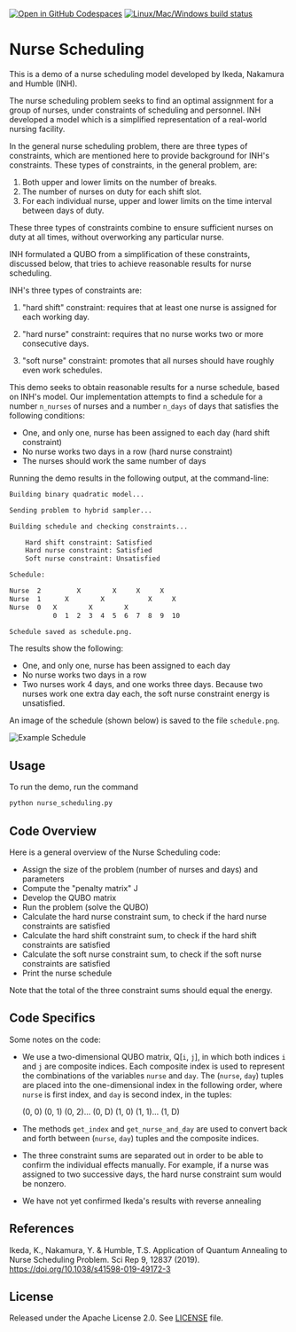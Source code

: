 [![Open in GitHub Codespaces](
  https://img.shields.io/badge/Open%20in%20GitHub%20Codespaces-333?logo=github)](
  https://codespaces.new/dwave-examples/nurse-scheduling?quickstart=1)
[![Linux/Mac/Windows build status](
  https://circleci.com/gh/dwave-examples/nurse-scheduling.svg?style=shield)](
  https://circleci.com/gh/dwave-examples/nurse-scheduling)

# Nurse Scheduling

This is a demo of a nurse scheduling model developed by Ikeda, Nakamura
and Humble (INH).

The nurse scheduling problem seeks to find an optimal assignment for a group of
nurses, under constraints of scheduling and personnel. INH developed a model
which is a simplified representation of a real-world nursing facility.

In the general nurse scheduling problem, there are three types of constraints,
which are mentioned here to provide background for INH's constraints.
These types of constraints, in the general problem, are:

1) Both upper and lower limits on the number of breaks.
2) The number of nurses on duty for each shift slot.
3) For each individual nurse, upper and lower limits on the time interval
   between days of duty.

These three types of constraints combine to ensure sufficient nurses
on duty at all times, without overworking any particular nurse.

INH formulated a QUBO from a simplification of these constraints, discussed
below, that tries to achieve reasonable results for nurse scheduling.

INH's three types of constraints are:

1) "hard shift" constraint: requires that at least one nurse is assigned for
   each working day.

2) "hard nurse" constraint: requires that no nurse works two or more consecutive
   days.

3) "soft nurse" constraint: promotes that all nurses should have roughly
   even work schedules.

This demo seeks to obtain reasonable results for a nurse schedule, based on
INH's model. Our implementation attempts to find a schedule for a number
`n_nurses` of nurses and a number `n_days` of days that satisfies the following
conditions:

* One, and only one, nurse has been assigned to each day (hard shift constraint)
* No nurse works two days in a row (hard nurse constraint)
* The nurses should work the same number of days

Running the demo results in the following output, at the command-line:

```bash
Building binary quadratic model...

Sending problem to hybrid sampler...

Building schedule and checking constraints...

	Hard shift constraint: Satisfied
	Hard nurse constraint: Satisfied
	Soft nurse constraint: Unsatisfied

Schedule:

Nurse  2         X        X     X     X    
Nurse  1      X        X           X     X 
Nurse  0   X        X        X             
           0  1  2  3  4  5  6  7  8  9  10 

Schedule saved as schedule.png.
```

The results show the following:

* One, and only one, nurse has been assigned to each day
* No nurse works two days in a row
* Two nurses work 4 days, and one works three days. Because two nurses work one
  extra day each, the soft nurse constraint energy is unsatisfied.

An image of the schedule (shown below) is saved to the file `schedule.png`.

![Example Schedule](readme_imgs/schedule.png)

## Usage

To run the demo, run the command

```bash
python nurse_scheduling.py
```

## Code Overview

Here is a general overview of the Nurse Scheduling code:

* Assign the size of the problem (number of nurses and days) and parameters
* Compute the "penalty matrix" J
* Develop the QUBO matrix
* Run the problem (solve the QUBO)
* Calculate the hard nurse constraint sum, to check if the hard nurse
  constraints are satisfied
* Calculate the hard shift constraint sum, to check if the hard shift
  constraints are satisfied
* Calculate the soft nurse constraint sum, to check if the soft nurse
  constraints are satisfied
* Print the nurse schedule

Note that the total of the three constraint sums should equal the energy.

## Code Specifics

Some notes on the code:

* We use a two-dimensional QUBO matrix, Q[`i`, `j`], in which both indices `i`
  and `j` are composite indices. Each composite index is used to represent the
  combinations of the variables `nurse` and `day`. The (`nurse`, `day`) tuples
  are placed into the one-dimensional index in the following order, where
  `nurse` is first index, and `day` is second index, in the tuples:

  (0, 0) (0, 1) (0, 2)... (0, D) (1, 0) (1, 1)... (1, D)

* The methods `get_index` and `get_nurse_and_day` are used to convert back and
  forth between (`nurse`, `day`) tuples and the composite indices.

* The three constraint sums are separated out in order to be able to confirm the
  individual effects manually. For example, if a nurse was assigned to two
  successive days, the hard nurse constraint sum would be nonzero.

* We have not yet confirmed Ikeda's results with reverse annealing

## References

Ikeda, K., Nakamura, Y. & Humble, T.S. Application of Quantum Annealing to Nurse
Scheduling Problem. Sci Rep 9, 12837 (2019).
https://doi.org/10.1038/s41598-019-49172-3

## License

Released under the Apache License 2.0. See [LICENSE](LICENSE) file.
